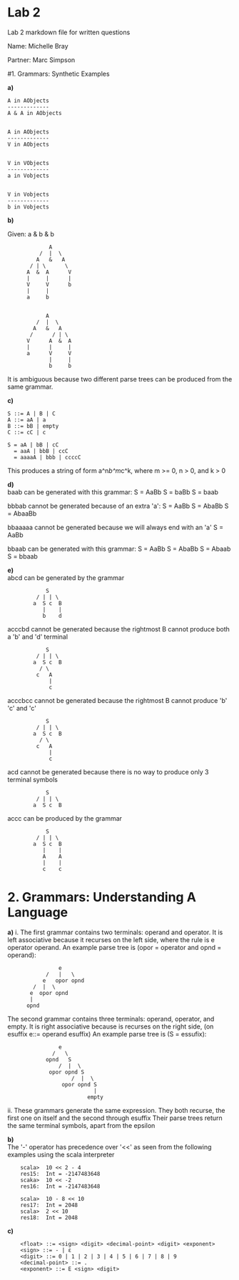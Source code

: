 Lab 2
====

Lab 2 markdown file for written questions 

Name: Michelle Bray

Partner: Marc Simpson

#1. Grammars: Synthetic Examples
	
**a)**	

```
A in AObjects
-------------
A & A in AObjects
		
		
A in AObjects
-------------
V in AObjects
		
		
V in VObjects
-------------
a in Vobjects
		
		
V in Vobjects
-------------
b in Vobjects
```


**b)**	

Given: a & b & b	 

```
			 A
		  /  |  \
		 A   &   A
	   / | \	  \
	  A  &  A	   V
	  |     |      |
	  V		V	   b
	  |     |
	  a		b
	  
	  
			A
		 /  |  \
	    A   &   A
	   /      / | \
	  V      A  &  A
	  |		 |	   |
	  a		 V	   V
			 |	   |
			 b	   b	 
```
	    
It is ambiguous because two different parse trees can be produced from the same grammar.
		
		
**c)**	

```
S ::= A | B | C
A ::= aA | a
B ::= bB | empty
C ::= cC | c
		
S = aA | bB | cC
  = aaA | bbB | ccC
  = aaaaA | bbb | ccccC  
```
		  
This produces a string of form a^n*b^m*c^k, where m >= 0, n > 0, and k > 0
		
		
**d)**	
baab can be generated with this grammar:
	S = AaBb
	S = baBb
	S = baab
		
		
bbbab cannot be generated because of an extra 'a':
	S = AaBb
	S = AbaBb
	S = AbaaBb
		
		
bbaaaaa cannot be generated because we will always end with an 'a'
	S = AaBb
		
		
bbaab can be generated with this grammar: 
	S = AaBb
	S = AbaBb
	S = Abaab
	S = bbaab
		
	
**e)**	
abcd can be generated by the grammar

```
			S
		 / | | \
		a  S c  B
		   |	|
		   b	d
```
		   	
acccbd cannot be generated because the rightmost B cannot produce both a 'b' and 'd' terminal

```
			S
		 / | | \
		a  S c  B
		  / \	
		 c   A
			 |
			 c
```
			 	 
acccbcc cannot be generated because the rightmost B cannot produce 'b' 'c' and 'c'

```
			S
		 / | | \
		a  S c  B
		  / \	
		 c   A
			 |
			 c
```	 
			 
acd cannot be generated because there is no way to produce only 3 terminal symbols
```
			S
		 / | | \
		a  S c  B
```
	
accc can be produced by the grammar
```	
			S
		 / | | \
		a  S c  B
		   |    |
		   A	A
		   |	|
		   c	c 
```  
		   
# 2. Grammars: Understanding A Language

**a)** 
i. The first grammar contains two terminals: operand and operator.
It is left associative because it recurses on the left side,
where the rule is e operator operand.
An example parse tree is (opor = operator and opnd = operand):
```	
				e
			/   |   \
		   e   opor opnd
		/  |  \  
	   e  opor opnd	
	   |
	  opnd
```
The second grammar contains three terminals: operand, operator, and empty.
It is right associative because is recurses on the right side,
(on esuffix  e::= operand esuffix)
An example parse tree is (S = essufix):
```
				e
			  /   \
			opnd   S
			    /  |  \
			 opor opnd S
			        /  |  \  
			     opor opnd S
						   |
						 empty	 
```
ii. These grammars generate the same expression.
They both recurse, the first one on itself and the second through esuffix
Their parse trees return the same terminal symbols, apart from the epsilon
			
	
**b)**	
The '-' operator has precedence over '<<' as seen from the following examples using the scala interpreter 
```
	scala>  10 << 2 - 4
	res15:  Int = -2147483648
	scaka>  10 << -2
	res16:  Int = -2147483648
			
	scala>  10 - 8 << 10
	res17:  Int = 2048
	scala>  2 << 10
	res18:  Int = 2048
```	
				
**c)**	
```
	<float> ::= <sign> <digit> <decimal-point> <digit> <exponent>
	<sign> ::= - | ε
	<digit> ::= 0 | 1 | 2 | 3 | 4 | 5 | 6 | 7 | 8 | 9 
	<decimal-point> ::= .
	<exponent> ::= E <sign> <digit>
```
